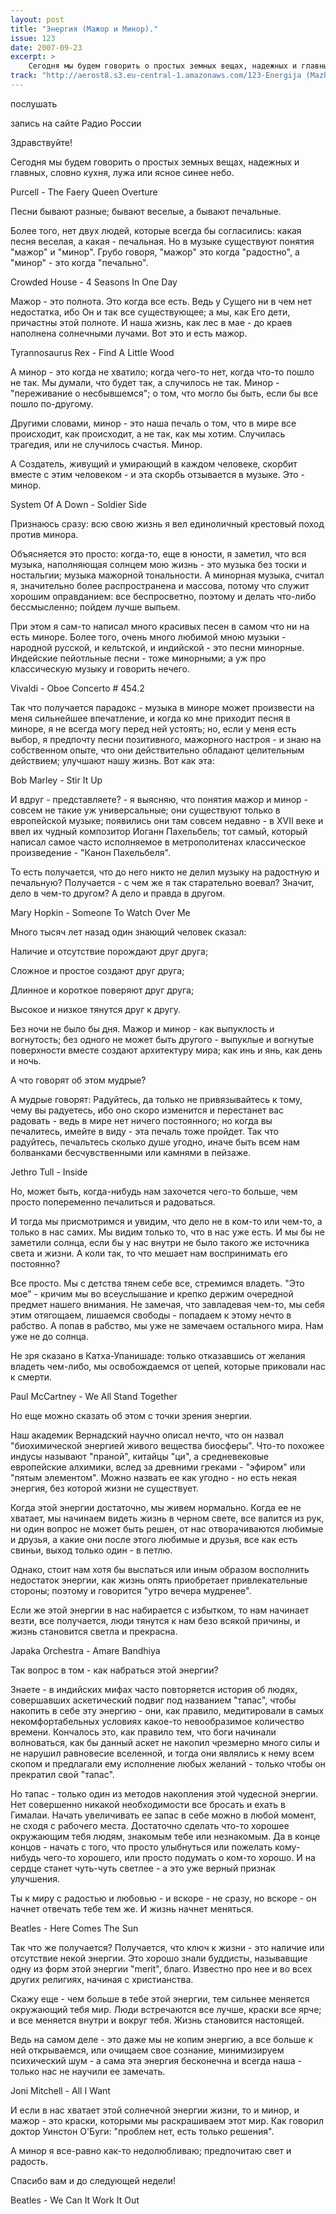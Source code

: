 ```yaml
---
layout: post
title: "Энергия (Мажор и Минор)."
issue: 123
date: 2007-09-23
excerpt: >
    Сегодня мы будем говорить о простых земных вещах, надежных и главных, словно кухня, лужа или ясное синее небо.
track: "http://aerost8.s3.eu-central-1.amazonaws.com/123-Energija (Mazhor i Minor).mp3"
---
```


послушать

запись на сайте Радио России

Здравствуйте!

Сегодня мы будем говорить о простых земных вещах, надежных и главных, словно кухня, лужа или ясное синее небо.

Purcell - The Faery Queen Overture

Песни бывают разные; бывают веселые, а бывают печальные.

Более того, нет двух людей, которые всегда бы согласились: какая песня веселая, а какая - печальная. Но в музыке существуют понятия "мажор" и "минор". Грубо говоря, "мажор" это когда "радостно", а "минор" - это когда "печально".

Crowded House - 4 Seasons In One Day

Мажор - это полнота. Это когда все есть. Ведь у Cущего ни в чем нет недостатка, ибо Он и так все существующее; а мы, как Его дети, причастны этой полноте. И наша жизнь, как лес в мае - до краев наполнена солнечными лучами. Вот это и есть мажор.

Tyrannosaurus Rex - Find A Little Wood

А минор - это когда не хватило; когда чего-то нет, когда что-то пошло не так. Мы думали, что будет так, а случилось не так. Минор - "переживание о несбывшемся"; о том, что могло бы быть, если бы все пошло по-другому.

Другими словами, минор - это наша печаль о том, что в мире все происходит, как происходит, а не так, как мы хотим. Случилась трагедия, или не случилось счастья. Минор.

А Создатель, живущий и умирающий в каждом человеке, скорбит вместе с этим человеком - и эта скорбь отзывается в музыке. Это - минор.

System Of A Down - Soldier Side

Признаюсь сразу: всю свою жизнь я вел единоличный крестовый поход против минора.

Объясняется это просто: когда-то, еще в юности, я заметил, что вся музыка, наполняющая солнцем мою жизнь - это музыка без тоски и ностальгии; музыка мажорной тональности. А минорная музыка, считал я, значительно более распространена и массова, потому что служит хорошим оправданием: все беспросветно, поэтому и делать что-либо бессмысленно; пойдем лучше выпьем.

При этом я сам-то написал много красивых песен в самом что ни на есть миноре. Более того, очень много любимой мною музыки - народной русской, и кельтской, и индийской - это песни минорные. Индейские пейотльные песни - тоже минорными; а уж про классическую музыку и говорить нечего.

Vivaldi - Oboe Concerto # 454.2

Так что получается парадокс - музыка в миноре может произвести на меня сильнейшее впечатление, и когда ко мне приходит песня в миноре, я не всегда могу перед ней устоять; но, если у меня есть выбор, я предпочту песни позитивного, мажорного настроя - и знаю на собственном опыте, что они действительно обладают целительным действием; улучшают нашу жизнь. Вот как эта:

Bob Marley - Stir It Up

И вдруг - представляете? - я выясняю, что понятия мажор и минор - совсем не такие уж универсальные; они существуют только в европейской музыке; появились они там совсем недавно - в XVII веке и ввел их чудный композитор Иоганн Пахельбель; тот самый, который написал самое часто исполняемое в метрополитенах классическое произведение - "Канон Пахельбеля".

То есть получается, что до него никто не делил музыку на радостную и печальную? Получается - с чем же я так старательно воевал? Значит, дело в чем-то другом? А дело и правда в другом.

Mary Hopkin - Someone To Watch Over Me

Много тысяч лет назад один знающий человек сказал:

Наличие и отсутствие порождают друг друга;

Сложное и простое создают друг друга;

Длинное и короткое поверяют друг друга;

Высокое и низкое тянутся друг к другу.

Без ночи не было бы дня. Мажор и минор - как выпуклость и вогнутость; без одного не может быть другого - выпуклые и вогнутые поверхности вместе создают архитектуру мира; как инь и янь, как день и ночь.

А что говорят об этом мудрые?

А мудрые говорят: Радуйтесь, да только не привязывайтесь к тому, чему вы радуетесь, ибо оно скоро изменится и перестанет вас радовать - ведь в мире нет ничего постоянного; но когда вы печалитесь, имейте в виду - эта печаль тоже пройдет. Так что радуйтесь, печальтесь сколько душе угодно, иначе быть всем нам болванками бесчувственными или камнями в пейзаже.

Jethro Tull - Inside

Но, может быть, когда-нибудь нам захочется чего-то больше, чем просто попеременно печалиться и радоваться.

И тогда мы присмотримся и увидим, что дело не в ком-то или чем-то, а только в нас самих. Мы видим только то, что в нас уже есть. И мы бы не заметили солнца, если бы у нас внутри не было такого же источника света и жизни. А коли так, то что мешает нам воспринимать его постоянно?

Все просто. Мы с детства тянем себе все, стремимся владеть. "Это мое" - кричим мы во всеуслышание и крепко держим очередной предмет нашего внимания. Не замечая, что завладевая чем-то, мы себя этим отягощаем, лишаемся свободы - попадаем к этому нечто в рабство. А попав в рабство, мы уже не замечаем остального мира. Нам уже не до солнца.

Не зря сказано в Катха-Упанишаде: только отказавшись от желания владеть чем-либо, мы освобождаемся от цепей, которые приковали нас к смерти.

Paul McCartney - We All Stand Together

Но еще можно сказать об этом с точки зрения энергии.

Наш академик Вернадский научно описал нечто, что он назвал "биохимической энергией живого вещества биосферы". Что-то похожее индусы называют "праной", китайцы "ци", а средневековые европейские алхимики, вслед за древними греками - "эфиром" или "пятым элементом". Можно назвать ее как угодно - но есть некая энергия, без которой жизни не существует.

Когда этой энергии достаточно, мы живем нормально. Когда ее не хватает, мы начинаем видеть жизнь в черном свете, все валится из рук, ни один вопрос не может быть решен, от нас отворачиваются любимые и друзья, а какие они после этого любимые и друзья, все как есть свиньи, выход только один - в петлю.

Однако, стоит нам хотя бы выспаться или иным образом восполнить недостаток энергии, как жизнь опять приобретает привлекательные стороны; поэтому и говорится "утро вечера мудренее".

Если же этой энергии в нас набирается с избытком, то нам начинает везти, все получается, люди тянутся к нам безо всякой причины, и жизнь становится светла и прекрасна.

Japaka Orchestra - Amare Bandhiya

Так вопрос в том - как набраться этой энергии?

Знаете - в индийских мифах часто повторяется история об людях, совершавших аскетический подвиг под названием "тапас", чтобы накопить в себе эту энергию - они, как правило, медитировали в самых некомфортабельных условиях какое-то невообразимое количество времени. Кончалось это, как правило тем, что боги начинали волноваться, как бы данный аскет не накопил чрезмерно много силы и не нарушил равновесие вселенной, и тогда они являлись к нему всем скопом и предлагали ему исполнение любых желаний - только чтобы он прекратил свой "тапас".

Но тапас - только один из методов накопления этой чудесной энергии. Нет совершенно никакой необходимости все бросать и ехать в Гималаи. Начать увеличивать ее запас в себе можно в любой момент, не сходя с рабочего места. Достаточно сделать что-то хорошее окружающим тебя людям, знакомым тебе или незнакомым. Да в конце концов - начать с того, что просто улыбнуться или пожелать кому-нибудь чего-то хорошего, или просто подумать о ком-то хорошо. И на сердце станет чуть-чуть светлее - а это уже верный признак улучшения.

Ты к миру с радостью и любовью - и вскоре - не сразу, но вскоре - он начнет отвечать тебе тем же. И жизнь начнет меняться.

Beatles - Here Comes The Sun

Так что же получается? Получается, что ключ к жизни - это наличие или отсутствие некой энергии. Это хорошо знали буддисты, называвщие одну из форм этой энергии "merit", благо. Известно про нее и во всех других религиях, начиная с христианства.

Скажу еще - чем больше в тебе этой энергии, тем сильнее меняется окружающий тебя мир. Люди встречаются все лучше, краски все ярче; и все меняется внутри и вокруг тебя. Жизнь становится настоящей.

Ведь на самом деле - это даже мы не копим энергию, а все больше к ней открываемся, или очищаем свое сознание, минимизируем психический шум - а сама эта энергия бесконечна и всегда наша - только нас не научили ее замечать.

Joni Mitchell - All I Want

И если в нас хватает этой солнечной энергии жизни, то и минор, и мажор - это краски, которыми мы раскрашиваем этот мир. Как говорил доктор Уинстон О'Буги: "проблем нет, есть только решения".

А минор я все-равно как-то недолюбливаю; предпочитаю свет и радость.

Спасибо вам и до следующей недели!

Beatles - We Can It Work It Out
